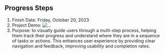 ## Progress Steps
1. Finish Date: Friday, October 20, 2023
2. Project Demo:
![...](https:)
3. Purpose: to visually guide users through a multi-step process, helping them track their progress and understand where they are in a sequence of tasks or actions. This enhances user experience by providing clear navigation and feedback, improving usability and completion rates.